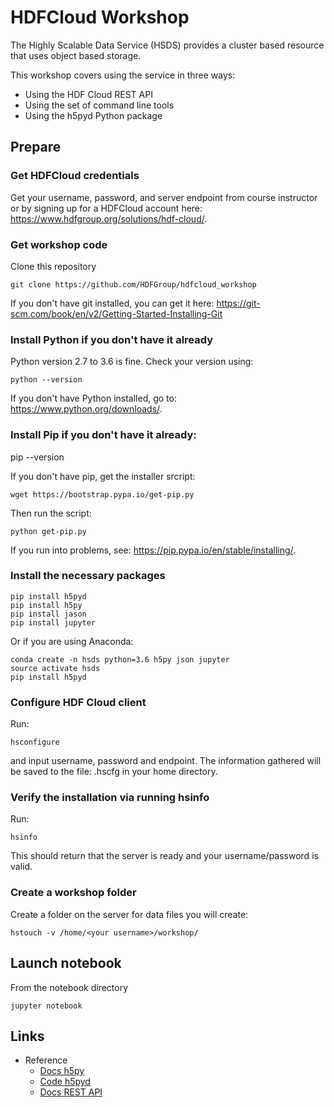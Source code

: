 # HDFCloud Workshop

The Highly Scalable Data Service (HSDS) provides a cluster based resource that uses object based storage.

This workshop covers using the service in three ways:

*  Using the HDF Cloud REST API  
*  Using the set of command line tools
*  Using the h5pyd Python package

## Prepare

### Get HDFCloud credentials

Get your username, password, and server endpoint from course instructor or by signing up
for a HDFCloud account here: https://www.hdfgroup.org/solutions/hdf-cloud/. 

### Get workshop code

Clone this repository

    git clone https://github.com/HDFGroup/hdfcloud_workshop

If you don't have git installed, you can get it here:  https://git-scm.com/book/en/v2/Getting-Started-Installing-Git

### Install Python if you don't have it already

Python version 2.7 to 3.6 is fine.  Check your version using:

    python --version

If you don't have Python installed, go to: https://www.python.org/downloads/. 

### Install Pip if you don't have it already:

   pip --version

If you don't have pip, get the installer srcript:

    wget https://bootstrap.pypa.io/get-pip.py

Then run the script:

    python get-pip.py    

If you run into problems, see: https://pip.pypa.io/en/stable/installing/.

### Install the necessary packages

    pip install h5pyd
    pip install h5py
    pip install jason
    pip install jupyter

Or if you are using Anaconda:

    conda create -n hsds python=3.6 h5py json jupyter
    source activate hsds
    pip install h5pyd

### Configure HDF Cloud client

Run:

    hsconfigure

and input username, password and endpoint.  The information gathered will be saved to the file:
.hscfg in your home directory.

### Verify the installation via running hsinfo

Run:

    hsinfo 

This should return that the server is ready and your username/password is valid.

### Create a workshop folder

Create a folder on the server for data files you will create:

    hstouch -v /home/<your username>/workshop/


## Launch notebook

From the notebook directory

    jupyter notebook 


## Links

*  Reference
    *  [Docs  h5py](http://docs.h5py.org/en/latest/index.html)
    *  [Code h5pyd](https://github.com/HDFGroup/h5pyd)
    *  [Docs REST API](http://h5serv.readthedocs.io/en/latest/index.html)
     

